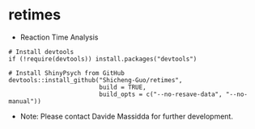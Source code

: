 # retimes
* Reaction Time Analysis
```
# Install devtools
if (!require(devtools)) install.packages("devtools")

# Install ShinyPsych from GitHub
devtools::install_github("Shicheng-Guo/retimes", 
                         build = TRUE, 
                         build_opts = c("--no-resave-data", "--no-manual"))
```
* Note: Please contact Davide Massidda for further development. 

